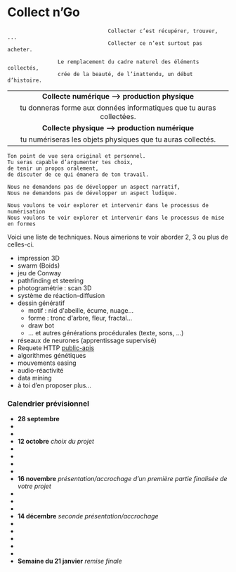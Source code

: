 # Collect n’Go

                                    Collecter c’est récupérer, trouver, ... 
                                    Collecter ce n’est surtout pas acheter.

                    Le remplacement du cadre naturel des éléments collectés, 
                    crée de la beauté, de l’inattendu, un début d’histoire.
|                                                                    | 
|:------------------------------------------------------------------:|
| **Collecte numérique —> production physique**                      |
|tu donneras forme aux données informatiques que tu auras collectées.|
| **Collecte physique —> production numérique**                      |
|tu numériseras les objets physiques que tu auras collectés.         |

```
Ton point de vue sera original et personnel.
Tu seras capable d’argumenter tes choix, 
de tenir un propos oralement, 
de discuter de ce qui émanera de ton travail.

Nous ne demandons pas de développer un aspect narratif, 
Nous ne demandons pas de développer un aspect ludique.

Nous voulons te voir explorer et intervenir dans le processus de numérisation 
Nous voulons te voir explorer et intervenir dans le processus de mise en formes
```

Voici une liste de techniques. 
Nous aimerions te voir aborder 2, 3 ou plus de celles-ci.
 
* impression 3D
* swarm (Boids)
* jeu de Conway
* pathfinding et steering
* photogramétrie : scan 3D
* système de réaction-diffusion
* dessin génératif 
  * motif : nid d'abeille, écume, nuage...
  * forme : tronc d'arbre, fleur, fractal...
  * draw bot
  * … et autres générations procédurales (texte, sons, …)
* réseaux de neurones (apprentissage supervisé)
* Requete HTTP [public-apis](https://github.com/toddmotto/public-apis)
* algorithmes génétiques
* mouvements easing
* audio-réactivité
* data mining
*   à toi d’en 
    proposer 
    plus...

### Calendrier prévisionnel

* **28 septembre**
* 
* 
* **12 octobre** _choix du projet_
* 
* 
* 
* 
* **16 novembre** _présentation/accrochage d’un première partie finalisée de votre projet_
* 
* 
* 
* **14 décembre** _seconde présentation/accrochage_
* 
* 
* 
* 
* 
* **Semaine du 21 janvier** _remise finale_
